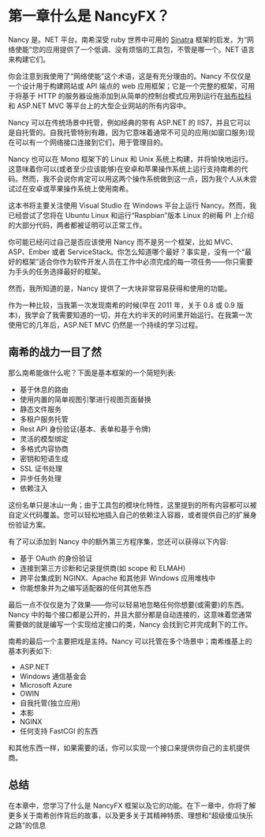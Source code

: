 # 第一章什么是 NancyFX？

Nancy 是。NET 平台。南希深受 ruby 世界中可用的 [Sinatra](http://www.sinatrarb.com/) 框架的启发，为“网络使能”您的应用提供了一个低调、没有烦恼的工具包，不管是哪一个。NET 语言来构建它们。

你会注意到我使用了“网络使能”这个术语，这是有充分理由的。Nancy 不仅仅是一个设计用于构建网站或 API 端点的 web 应用框架；它是一个完整的框架，可用于将基于 HTTP 的服务器设施添加到从简单的控制台模式应用到运行在[翁布拉科](http://umbraco.com/)和 ASP.NET MVC 等平台上的大型企业网站的所有内容中。

Nancy 可以在传统场景中托管，例如经典的带有 ASP.NET 的 IIS7，并且它可以是自托管的。自我托管特别有趣，因为它意味着通常不可见的应用(如窗口服务)现在可以有一个网络接口连接到它们，用于管理目的。

Nancy 也可以在 Mono 框架下的 Linux 和 Unix 系统上构建，并将愉快地运行。这意味着你可以(或者至少应该能够)在安卓和苹果操作系统上运行支持南希的代码。然而，我不会说你肯定可以用这两个操作系统做到这一点，因为我个人从未尝试过在安卓或苹果操作系统上使用南希。

这本书将主要关注使用 Visual Studio 在 Windows 平台上运行 Nancy。然而，我已经尝试了您将在 Ubuntu Linux 和运行“Raspbian”版本 Linux 的树莓 PI 上介绍的大部分代码，两者都被证明可以正常工作。

你可能已经问过自己是否应该使用 Nancy 而不是另一个框架，比如 MVC、ASP、Ember 或者 ServiceStack。你怎么知道哪个最好？事实是，没有一个“最好的框架”适合你作为软件开发人员在工作中必须完成的每一项任务——你只需要为手头的任务选择最好的框架。

然而，我所知道的是，Nancy 提供了一大块非常容易获得和使用的功能。

作为一种比较，当我第一次发现南希的时候(早在 2011 年，关于 0.8 或 0.9 版本)，我学会了我需要知道的一切，并在大约半天的时间里开始运行。在我第一次使用它的几年后，ASP.NET MVC 仍然是一个持续的学习过程。

## 南希的战力一目了然

那么南希能做什么呢？下面是基本框架的一个简短列表:

*   基于休息的路由
*   使用内置的简单视图引擎进行视图页面替换
*   静态文件服务
*   多租户服务托管
*   Rest API 身份验证(基本、表单和基于令牌)
*   灵活的模型绑定
*   多格式内容协商
*   密钥和短语生成
*   SSL 证书处理
*   异步任务处理
*   依赖注入

这份名单只是冰山一角；由于工具包的模块化特性，这里提到的所有内容都可以被自定义代码覆盖。您可以轻松地插入自己的依赖注入容器，或者提供自己的扩展身份验证方案。

有了可以添加到 Nancy 中的额外第三方程序集，您还可以获得以下内容:

*   基于 OAuth 的身份验证
*   连接到第三方诊断和记录提供商(如 scope 和 ELMAH)
*   跨平台集成到 NGINX、Apache 和其他非 Windows 应用堆栈中
*   你能想象并为之编写适配器的任何其他东西

最后一点不仅仅是为了效果——你可以轻易地忽略任何你想要(或需要)的东西。Nancy 中的每个接口都是公开的，并且大部分都是自动连接的，这意味着您通常需要做的就是编写一个实现给定接口的类，Nancy 会找到它并完成剩下的工作。

南希的最后一个主要把戏是主持。Nancy 可以托管在多个场景中；南希维基上的基本列表如下:

*   ASP.NET
*   Windows 通信基金会
*   Microsoft Azure
*   OWIN
*   自我托管(独立应用)
*   本影
*   NGINX
*   任何支持 FastCGI 的东西

和其他东西一样，如果需要的话，你可以实现一个接口来提供你自己的主机提供商。

## 总结

在本章中，您学习了什么是 NancyFX 框架以及它的功能。在下一章中，你将了解更多关于南希创作背后的故事，以及更多关于其精神特质、理想和“超级傻瓜快乐之路”的信息